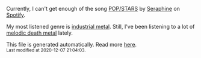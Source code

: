 
  Currently, I can't get enough of the song <a href="https://open.spotify.com/track/1mcgxXkPeUN9wXwEex3poW">POP/STARS</a> by <a href="https://open.spotify.com/artist/4TqlcgMFDryY96KWcvrhTv">Seraphine</a> on <a href="https://open.spotify.com/user/9qz2xtkur2fengfsdcq8dd907?si=kq2SVrUkSNe0z1NJjpt7kg">Spotify</a>.

  My most listened genre is <a href="https://duckduckgo.com/?q=industrial metal music">industrial metal</a>.
  Still, I've been listening to a lot of <a href="https://duckduckgo.com/?q=melodic death metal music">melodic death metal</a> lately.

  This file is generated automatically. Read more <a href="https://github.com/CodeF0x/CodeF0x/blob/master/IMPORTANT.md">here</a>.
  <br>
  <sub>Last modified at 2020-12-07 21:04:03.</sub>
  